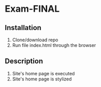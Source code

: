 # Exam-FINAL

## __Installation__
1. Clone/download repo
2. Run file index.html through the browser

## __Description__
1. Site's home page is executed
2. Site's home page is stylized

